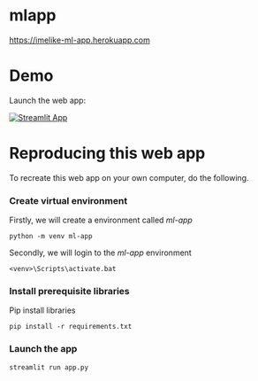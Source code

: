 
# mlapp

https://imelike-ml-app.herokuapp.com

# Demo

Launch the web app:

[![Streamlit App](https://static.streamlit.io/badges/streamlit_badge_black_white.svg)](https://imelike-ml-app.herokuapp.com)

# Reproducing this web app
To recreate this web app on your own computer, do the following.

### Create virtual environment
Firstly, we will create a environment called *ml-app*
```
python -m venv ml-app
```
Secondly, we will login to the *ml-app* environment
```
<venv>\Scripts\activate.bat
```
### Install prerequisite libraries

Pip install libraries
```
pip install -r requirements.txt
```
###  Launch the app

```
streamlit run app.py
```
